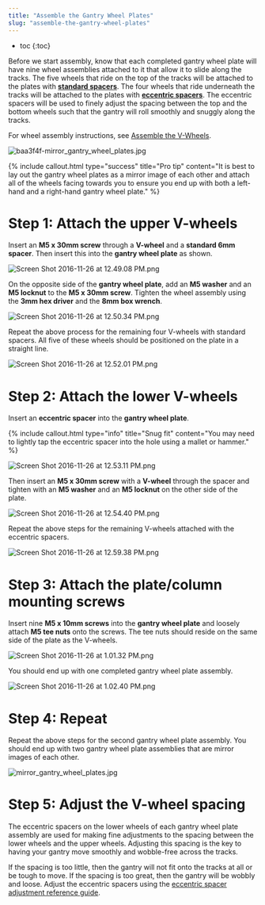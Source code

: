 ```yaml
---
title: "Assemble the Gantry Wheel Plates"
slug: "assemble-the-gantry-wheel-plates"
---
```


* toc
{:toc}

Before we start assembly, know that each completed gantry wheel plate will have nine wheel assemblies attached to it that allow it to slide along the tracks. The five wheels that ride on the top of the tracks will be attached to the plates with **[standard spacers](../../Extras/bom/fasteners-and-hardware.md#m5-spacers)**. The four wheels that ride underneath the tracks will be attached to the plates with **[eccentric spacers](../../Extras/bom/fasteners-and-hardware.md#m5-x-6mm-eccentric-spacers)**. The eccentric spacers will be used to finely adjust the spacing between the top and the bottom wheels such that the gantry will roll smoothly and snuggly along the tracks.

For wheel assembly instructions, see [Assemble the V-Wheels](../../FarmBot-Genesis-V1.2/reference/assemble-the-v-wheels.md).

![baa3f4f-mirror_gantry_wheel_plates.jpg](mirror_gantry_wheel_plates.jpg)



{%
include callout.html
type="success"
title="Pro tip"
content="It is best to lay out the gantry wheel plates as a mirror image of each other and attach all of the wheels facing towards you to ensure you end up with both a left-hand and a right-hand gantry wheel plate."
%}

# Step 1: Attach the upper V-wheels
Insert an **M5 x 30mm screw** through a **V-wheel** and a **standard 6mm spacer**. Then insert this into the **gantry wheel plate** as shown.

![Screen Shot 2016-11-26 at 12.49.08 PM.png](Screen_Shot_2016-11-26_at_12.49.08_PM.png)

On the opposite side of the **gantry wheel plate**, add an **M5 washer** and an **M5 locknut** to the **M5 x 30mm screw**. Tighten the wheel assembly using the **3mm hex driver** and the **8mm box wrench**.

![Screen Shot 2016-11-26 at 12.50.34 PM.png](Screen_Shot_2016-11-26_at_12.50.34_PM.png)

Repeat the above process for the remaining four V-wheels with standard spacers. All five of these wheels should be positioned on the plate in a straight line.

![Screen Shot 2016-11-26 at 12.52.01 PM.png](Screen_Shot_2016-11-26_at_12.52.01_PM.png)

# Step 2: Attach the lower V-wheels
Insert an **eccentric spacer** into the **gantry wheel plate**.

{%
include callout.html
type="info"
title="Snug fit"
content="You may need to lightly tap the eccentric spacer into the hole using a mallet or hammer."
%}



![Screen Shot 2016-11-26 at 12.53.11 PM.png](Screen_Shot_2016-11-26_at_12.53.11_PM.png)

Then insert an **M5 x 30mm screw** with a **V-wheel** through the spacer and tighten with an **M5 washer** and an **M5 locknut** on the other side of the plate.

![Screen Shot 2016-11-26 at 12.54.40 PM.png](Screen_Shot_2016-11-26_at_12.54.40_PM.png)

Repeat the above steps for the remaining V-wheels attached with the eccentric spacers.

![Screen Shot 2016-11-26 at 12.59.38 PM.png](Screen_Shot_2016-11-26_at_12.59.38_PM.png)

# Step 3: Attach the plate/column mounting screws

Insert nine **M5 x 10mm screws** into the **gantry wheel plate** and loosely attach **M5 tee nuts** onto the screws. The tee nuts should reside on the same side of the plate as the V-wheels.

![Screen Shot 2016-11-26 at 1.01.32 PM.png](Screen_Shot_2016-11-26_at_1.01.32_PM.png)

You should end up with one completed gantry wheel plate assembly.

![Screen Shot 2016-11-26 at 1.02.40 PM.png](Screen_Shot_2016-11-26_at_1.02.40_PM.png)

# Step 4: Repeat
Repeat the above steps for the second gantry wheel plate assembly. You should end up with two gantry wheel plate assemblies that are mirror images of each other.

![mirror_gantry_wheel_plates.jpg](mirror_gantry_wheel_plates.jpg)

# Step 5: Adjust the V-wheel spacing

The eccentric spacers on the lower wheels of each gantry wheel plate assembly are used for making fine adjustments to the spacing between the lower wheels and the upper wheels. Adjusting this spacing is the key to having your gantry move smoothly and wobble-free across the tracks.

If the spacing is too little, then the gantry will not fit onto the tracks at all or be tough to move. If the spacing is too great, then the gantry will be wobbly and loose. Adjust the eccentric spacers using the [eccentric spacer adjustment reference guide](../../FarmBot-Genesis-V1.2/reference/eccentric-spacer-adjustment.md).
